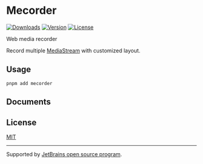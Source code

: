 # Mecorder

<a href="https://npmcharts.com/compare/mecorder?minimal=true"><img src="https://img.shields.io/npm/dm/mecorder.svg?sanitize=true" alt="Downloads"></a>
<a href="https://www.npmjs.com/package/mecorder"><img src="https://img.shields.io/npm/v/mecorder.svg?sanitize=true" alt="Version"></a>
<a href="https://www.npmjs.com/package/mecorder"><img src="https://img.shields.io/npm/l/mecorder.svg?sanitize=true" alt="License"></a>

Web media recorder

Record multiple [MediaStream](https://developer.mozilla.org/en-US/docs/Web/API/MediaStream) with customized layout.

## Usage

```shell
pnpm add mecorder
```

## Documents


## License

[MIT](./LICENSE)

___

Supported by [JetBrains open source program](https://www.jetbrains.com/community/opensource/#support?from=mecorder).
